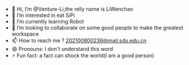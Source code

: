 - 👋 Hi, I’m @Venture-Li,the relly name is LiWenchao
- 👀 I’m interested in eat SiPi
- 🌱 I’m currently learning Robot
- 💞️ I’m looking to collaborate on some good people to make the greatest workspace
- 📫 How to reach me ? 202100800236@mail.sdu.edu.cn
- 😄 Pronouns: I don't understand this word
- ⚡ Fun fact: a fact can shock the world(I am a good person)

<!---
Venture-Li/Venture-Li is a ✨ special ✨ repository because its `README.md` (this file) appears on your GitHub profile.
You can click the Preview link to take a look at your changes.
--->
